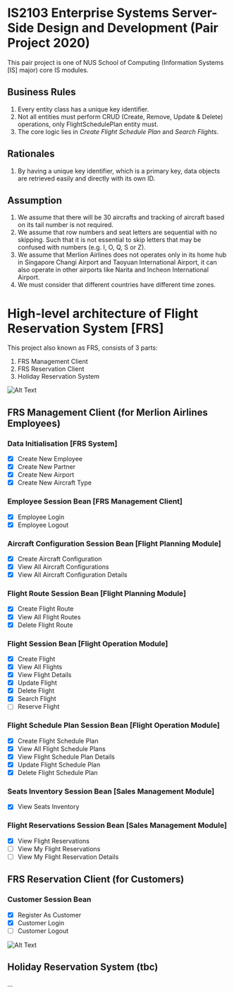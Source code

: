 # IS2103 Enterprise Systems Server-Side Design and Development (Pair Project 2020)
This pair project is one of NUS School of Computing (Information Systems [IS] major) core IS modules.

## Business Rules
1. Every entity class has a unique key identifier.
2. Not all entities must perform CRUD (Create, Remove, Update & Delete) operations, only FlightSchedulePlan entity must.
3. The core logic lies in *Create Flight Schedule Plan* and *Search Flights*.

## Rationales
1. By having a unique key identifier, which is a primary key, data objects are retrieved easily and directly with its own ID.

## Assumption
1. We assume that there will be 30 aircrafts and tracking of aircraft based on its tail number is not required.
2. We assume that row numbers and seat letters are sequential with no skipping.
Such that it is not essential to skip letters that may be confused with numbers (e.g. I, O, Q, S or Z).
3. We assume that Merlion Airlines does not operates only in its home hub in Singapore Changi Airport and Taoyuan International Airport,
it can also operate in other airports like Narita and Incheon International Airport.
4. We must consider that different countries have different time zones. 

# High-level architecture of Flight Reservation System [FRS] 
This project also known as FRS, consists of 3 parts:
1. FRS Management Client
2. FRS Reservation Client
3. Holiday Reservation System

![Alt Text](https://i.imgur.com/ufWw3SG.png)

## FRS Management Client (for Merlion Airlines Employees)
### Data Initialisation [FRS System]
- [X] Create New Employee
- [X] Create New Partner
- [X] Create New Airport
- [X] Create New Aircraft Type

### Employee Session Bean [FRS Management Client]
- [X] Employee Login
- [X] Employee Logout

### Aircraft Configuration Session Bean [Flight Planning Module]
- [X] Create Aircraft Configuration
- [X] View All Aircraft Configurations
- [X] View All Aircraft Configuration Details

### Flight Route Session Bean [Flight Planning Module]
- [X] Create Flight Route
- [X] View All Flight Routes
- [X] Delete Flight Route

### Flight Session Bean [Flight Operation Module]
- [X] Create Flight
- [X] View All Flights
- [X] View Flight Details
- [X] Update Flight
- [X] Delete Flight
- [X] Search Flight 
- [ ] Reserve Flight

### Flight Schedule Plan Session Bean [Flight Operation Module]
- [X] Create Flight Schedule Plan
- [X] View All Flight Schedule Plans
- [X] View Flight Schedule Plan Details
- [X] Update Flight Schedule Plan
- [X] Delete Flight Schedule Plan

### Seats Inventory Session Bean [Sales Management Module]
- [X] View Seats Inventory

### Flight Reservations Session Bean [Sales Management Module]
- [X] View Flight Reservations
- [ ] View My Flight Reservations
- [ ] View My Flight Reservation Details

## FRS Reservation Client (for Customers)
### Customer Session Bean 
- [X] Register As Customer
- [X] Customer Login
- [ ] Customer Logout

![Alt Text](https://i.imgur.com/X4sptXo.png)

## Holiday Reservation System (tbc)
...


